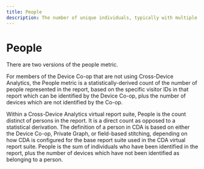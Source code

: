 ```yaml
---
title: People
description: The number of unique individuals, typically with multiple devices.
---
```


# People

There are two versions of the people metric.
 
For members of the Device Co-op that are not using Cross-Device Analytics, the People metric is a statistically-derived count of the number of people represented in the report, based on the specific visitor IDs in that report which can be identified by the Device Co-op, plus the number of devices which are not identified by the Co-op.
 
Within a Cross-Device Analytics virtual report suite, People is the count distinct of persons in the report. It is a direct count as opposed to a statistical derivation. The definition of a person in CDA is based on either the Device Co-op, Private Graph, or field-based stitching, depending on how CDA is configured for the base report suite used in the CDA virtual report suite. People is the sum of individuals who have been identified in the report, plus the number of devices which have not been identified as belonging to a person.  
